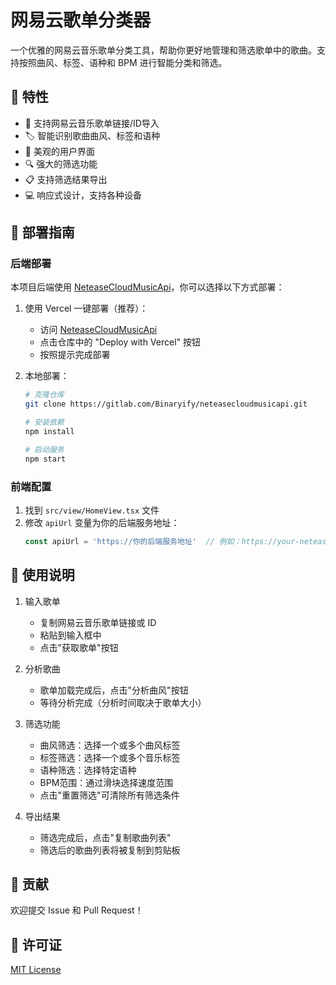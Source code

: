 # 网易云歌单分类器

一个优雅的网易云音乐歌单分类工具，帮助你更好地管理和筛选歌单中的歌曲。支持按照曲风、标签、语种和 BPM 进行智能分类和筛选。

## 🌟 特性

- 🎵 支持网易云音乐歌单链接/ID导入
- 🏷️ 智能识别歌曲曲风、标签和语种
- 🎨 美观的用户界面
- 🔍 强大的筛选功能
- 📋 支持筛选结果导出
- 💻 响应式设计，支持各种设备

## 🚀 部署指南

### 后端部署

本项目后端使用 [NeteaseCloudMusicApi](https://gitlab.com/Binaryify/neteasecloudmusicapi)，你可以选择以下方式部署：

1. 使用 Vercel 一键部署（推荐）：
   - 访问 [NeteaseCloudMusicApi](https://gitlab.com/Binaryify/neteasecloudmusicapi)
   - 点击仓库中的 "Deploy with Vercel" 按钮
   - 按照提示完成部署

2. 本地部署：
   ```bash
   # 克隆仓库
   git clone https://gitlab.com/Binaryify/neteasecloudmusicapi.git
   
   # 安装依赖
   npm install
   
   # 启动服务
   npm start
   ```

### 前端配置

1. 找到 `src/view/HomeView.tsx` 文件
2. 修改 `apiUrl` 变量为你的后端服务地址：
   ```typescript
   const apiUrl = 'https://你的后端服务地址'  // 例如：https://your-netease-api.vercel.app
   ```

## 📖 使用说明

1. 输入歌单
   - 复制网易云音乐歌单链接或 ID
   - 粘贴到输入框中
   - 点击"获取歌单"按钮

2. 分析歌曲
   - 歌单加载完成后，点击"分析曲风"按钮
   - 等待分析完成（分析时间取决于歌单大小）

3. 筛选功能
   - 曲风筛选：选择一个或多个曲风标签
   - 标签筛选：选择一个或多个音乐标签
   - 语种筛选：选择特定语种
   - BPM范围：通过滑块选择速度范围
   - 点击"重置筛选"可清除所有筛选条件

4. 导出结果
   - 筛选完成后，点击"复制歌曲列表"
   - 筛选后的歌曲列表将被复制到剪贴板


## 🤝 贡献

欢迎提交 Issue 和 Pull Request！

## 📝 许可证

[MIT License](LICENSE)
